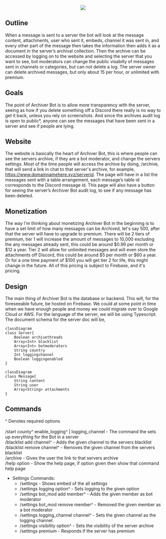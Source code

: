 <div align="center">
  <img align="center" src="https://github.com/tonymoooon543/Archiver-Bot/blob/master/images/archiver-logo.png">
</div>

## Outline
When a message is sent to a server the bot will look at the message content, 
attachments, user who sent it, embeds, channel it was sent in, and every other part 
of the message then takes the information then adds it as a document in the 
server’s archival collection. Then the archive can be accessed by logging on to 
the website and selecting the server that you want to see, bot moderators can change 
the public visabilly of messages sent in channels or categories, but can not delete a 
log. The server owner can delete archived messages, but only about 15 per hour, or unlimited with premium. 

## Goals
The point of Archiver Bot is to allow more transparency with the server, 
seeing as how if you delete something off a Discord there really is no way 
to get it back, unless you rely on screenshots. And since the archives audit 
log is open to public*, anyone can see the messages that have been sent in a server and see if people are lying.

## Website
The website is basically the heart of Archiver Bot, this is where people can see 
the servers archive, if they are a bot moderator, and change the servers settings. 
Most of the time people will access the archive by doing, /archive, that will send a 
link in chat to that server's archive, for example, https://www.domainnamehere.xyz/serverid. 
The page will have in a list the messages sent with a table arrangement, each message’s table 
id corresponds to the Discord message id. This page will also have a button for seeing the server’s 
Archiver Bot audit log, to see if any message has been deleted.

## Monetization
The way I'm thinking about monetizing Archiver Bot in the beginning is to have a set limit of how 
many messages can be Archived, let's say 500, after that the server will have to upgrade to premium. 
There will be 2 tiers of premium, tier 1 will increase the amount of messages to 10,000 excluding the any 
messages already sent, this could be around $0.99 per month or $12 a year. Tier 2 will allow for unlimited 
messages and will even store the attachments off Discord, this could be around $5 per month or $60 a year. 
Or for a one time payment of $100 you will get tier 2 for life, this might change in the future. 
All of this pricing is subject to Firebase, and it's pricing.

## Design
The main thing of Archiver Bot is the database or backend. This will, for the foreseeable future, be hosted on Firebase. 
We could at some point in time when we have enough people and money we could migrate over to Google Cloud or AWS. 
For the language of the server, we will be using Typescript. The document schema for the server doc will be,

```mermaid
classDiagram
class Server{
    Boolean archivethreads
    Array<Int> blacklist
    Array<Int> botmoderators
    String country
    Int loggingchannel
    Boolean loggingenabled
}
```
```mermaid
classDiagram
class Message{
    String content
    String user
    Array<String> attachments
}
```

## Commands
^ Denotes required options<br>
<br>
/start county^ enable_logging^ | logging_channel - The command the sets up everything for the Bot in a server<br>
/blacklist add channel^ - Adds the given channel to the servers blacklist<br>
/blacklist remove channel^ - Removes the given channel from the servers blacklist<br>
/archive - Gives the user the link to that servers archive<br>
/help option - Show the help page, if option given then show that command help page<br>
* Settings Commands:<br>
  * /settings - Shows embed of the all settings<br>
  * /settings logging option^ - Sets logging to the given option<br>
  * /settings bot_mod add member^ - Adds the given member as bot moderator<br>
  * /settings bot_mod remove member^ - Removed the given member as a bot moderator<br>
  * /settings logging_channel channel^ - Sets the given channel as the logging channel.<br>
  * /settings visibility option^ - Sets the visibility of the server archive<br>
  * /settings premium - Responds if the server has premium<br>
